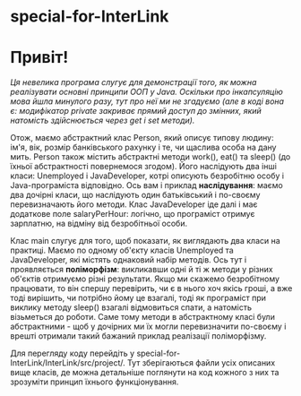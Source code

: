 # special-for-InterLink

# Привіт! 
*Ця невелика програма слугує для демонстрації того, як можна реалізувати основні принципи ООП у Java. Оскільки про інкапсуляцію мова йшла минулого разу, тут про неї ми не згадуємо (але в коді вона є: модифікатор private закриває прямий доступ до змінних, який натомість здійснюється через get i set методи).*

Отож, маємо абстрактний клас Person, який описує типову людину: ім'я, вік, розмір банківського рахунку і те, чи щаслива особа на дану мить. Person також містить абстрактні методи work(), eat() та sleep() (до їхньої абстрактності повернемося згодом). Його наслідують два інші класи: Unemployed і JavaDeveloper, котрі описують безробітню особу і Java-програміста відповідно. Ось вам і приклад **наслідування**:
маємо два дочірні класи, що наслідують один батьківський і по-своєму перевизначають його методи. Клас JavaDeveloper іде далі і має додаткове поле salaryPerHour: логічно, що програміст отримує зарплатню, на відміну від безробітньої особи. 

Клас main слугує для того, щоб показати, як виглядають два класи на практиці. Маємо по одному об'єкту класів Unemployed та JavaDeveloper, які містять однаковий набір методів. Ось тут і проявляється **поліморфізм**: викликавши одні й ті ж методи у різних об'єктів отримуємо різні результати. Якщо ми скажемо безробітному працювати, то він спершу перевірить, чи є в нього хоч якісь гроші, а вже тоді вирішить, чи потрібно йому це взагалі, тоді як програміст при виклику методу sleep() взагалі відмовиться спати, а натомість візьметься до роботи. Саме тому методи в абстрактному класі були абстрактними - щоб у дочірних ми їх могли перевизначити по-своєму і врешті отримали такий бажаний приклад реалізації поліморфізму.

Для перегляду коду перейдіть у special-for-InterLink/InterLink/src/project/. Тут зберігаються файли усіх описаних вище класів, де можна детальніше поглянути на код кожного з них та зрозуміти принцип їхнього функціонування.

